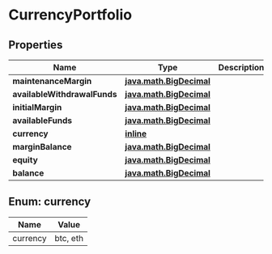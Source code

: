 
# CurrencyPortfolio

## Properties
Name | Type | Description | Notes
------------ | ------------- | ------------- | -------------
**maintenanceMargin** | [**java.math.BigDecimal**](java.math.BigDecimal.md) |  | 
**availableWithdrawalFunds** | [**java.math.BigDecimal**](java.math.BigDecimal.md) |  | 
**initialMargin** | [**java.math.BigDecimal**](java.math.BigDecimal.md) |  | 
**availableFunds** | [**java.math.BigDecimal**](java.math.BigDecimal.md) |  | 
**currency** | [**inline**](#CurrencyEnum) |  | 
**marginBalance** | [**java.math.BigDecimal**](java.math.BigDecimal.md) |  | 
**equity** | [**java.math.BigDecimal**](java.math.BigDecimal.md) |  | 
**balance** | [**java.math.BigDecimal**](java.math.BigDecimal.md) |  | 


<a name="CurrencyEnum"></a>
## Enum: currency
Name | Value
---- | -----
currency | btc, eth



